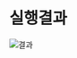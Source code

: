 # 실행결과
![결과](https://user-images.githubusercontent.com/70312248/172578490-a3c5005c-ee33-4a05-ad38-ef162d122c40.gif)
